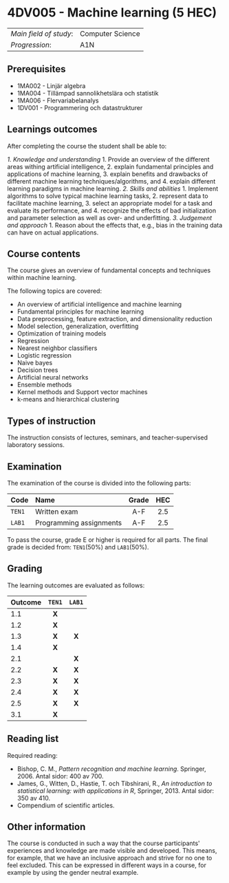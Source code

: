 # 4DV005 - Machine learning (5 HEC)

|     |     |
| --- | --- | 
| *Main field of study*: | Computer Science | 
| *Progression*: | A1N | 

## Prerequisites

- 1MA002 - Linjär algebra 
- 1MA004 - Tillämpad sannolikhetslära och statistik
- 1MA006 - Flervariabelanalys
- 1DV001 - Programmering och datastrukturer 

## Learnings outcomes

After completing the course the student shall be able to:

*1. Knowledge and understanding*
	1. Provide an overview of the different areas withing artificial intelligence, 
	2. explain fundamental principles and applications of machine learning, 
	3. explain benefits and drawbacks of different machine learning techniques/algorithms, and
	4. explain different learning paradigms in machine learning.
*2.	Skills and abilities*
	1. Implement algorithms to solve typical machine learning tasks, 
	2. represent data to facilitate machine learning,
	3. select an appropriate model for a task and evaluate its performance, and
	4. recognize the effects of bad initialization and parameter selection as well as over- and underfitting.
*3.	Judgement and approach*
	1. Reason about the effects that, e.g., bias in the training data can have on actual applications.

## Course contents

The course gives an overview of fundamental concepts and techniques within machine learning.

The following topics are covered:

- An overview of artificial intelligence and machine learning
- Fundamental principles for machine learning
- Data preprocessing, feature extraction, and dimensionality reduction
- Model selection, generalization, overfitting 
- Optimization of training models
- Regression
- Nearest neighbor classifiers
- Logistic regression
- Naive bayes
- Decision trees
- Artificial neural networks
- Ensemble methods
- Kernel methods and Support vector machines
- k-means and hierarchical clustering

## Types of instruction

The instruction consists of lectures, seminars, and teacher-supervised laboratory sessions. 

## Examination

The examination of the course is divided into the following parts:

| Code | Name             | Grade | HEC | 
| :--- | :-------------------- | :---: | :---: |
|`TEN1`| Written exam   | A-F   | 2.5   |
|`LAB1`| Programming assignments | A-F   | 2.5   |

To pass the course, grade E or higher is required for all parts. The final grade is decided from: `TEN1`(50%) and `LAB1`(50%).

## Grading

The learning outcomes are evaluated as follows:

| Outcome |`TEN1` |`LAB1` |
| :--------- | :---: | :---: |
| 1.1        | **X** |       |
| 1.2        | **X** |       |
| 1.3        | **X** | **X** |
| 1.4        | **X** |       |
| 2.1        |       | **X** |
| 2.2        | **X** | **X** |
| 2.3        | **X** | **X** |
| 2.4        | **X** | **X** |
| 2.5        | **X** | **X** |
| 3.1        | **X** |       |

## Reading list

Required reading:

- Bishop, C. M., *Pattern recognition and machine learning*. Springer, 2006. Antal sidor: 400 av 700.
- James, G., Witten, D., Hastie, T. och Tibshirani, R., *An introduction to statistical learning: with applications in R*, Springer, 2013. Antal sidor: 350 av 410.
- Compendium of scientific articles.

## Other information

The course is conducted in such a way that the course participants' experiences and knowledge are made visible and developed. This means, for example, that we have an inclusive approach and strive for no one to feel excluded. This can be expressed in different ways in a course, for example by using the gender neutral example.